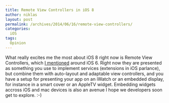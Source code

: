 ```yaml
---
title: Remote View Controllers in iOS 8
author: niklas
layout: post
permalink: /archives/2014/06/16/remote-view-controllers/
categories:
  iOS
tags:
  Opinion
---
```

What really excites me the most about iOS 8 right now is Remote View Controllers, which [I mentioned][0] around iOS 6. Right now they are presented as something you use to implement services (extensions in iOS parlance), but combine them with auto-layout and adaptable view controllers, and you have a setup for presenting your app on an iWatch or an embedded display, for instance in a smart cover or an AppleTV widget. Embedding widgets accross iOS and mac devices is also an avenue I hope we developers soon get to explore. :-)

[0]: /archives/2014/06/16/remote-view-controllers/